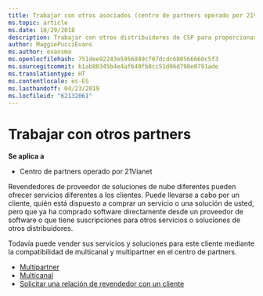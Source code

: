 ```yaml
---
title: Trabajar con otros asociados (centro de partners operado por 21Vianet)
ms.topic: article
ms.date: 10/29/2018
description: Trabajar con otros distribuidores de CSP para proporcionar servicios al mismo cliente.
author: MaggiePucciEvans
ms.author: evansma
ms.openlocfilehash: 751dee92243e5956849cf07dcdc680566660c5f3
ms.sourcegitcommit: b1ab80345b4e4af649fb8cc51d96d798e0791ade
ms.translationtype: HT
ms.contentlocale: es-ES
ms.lasthandoff: 04/23/2019
ms.locfileid: "62132061"
---
```

# <a name="work-with-other-partners"></a>Trabajar con otros partners

**Se aplica a**

-   Centro de partners operado por 21Vianet


Revendedores de proveedor de soluciones de nube diferentes pueden ofrecer servicios diferentes a los clientes. Puede llevarse a cabo por un cliente, quién está dispuesto a comprar un servicio o una solución de usted, pero que ya ha comprado software directamente desde un proveedor de software o que tiene suscripciones para otros servicios o soluciones de otros distribuidores. 

Todavía puede vender sus servicios y soluciones para este cliente mediante la compatibilidad de multicanal y multipartner en el centro de partners.

-   [Multipartner](multipartner.md)
-   [Multicanal](multichannel.md)
-   [Solicitar una relación de revendedor con un cliente](request-a-relationship-with-a-customer.md)
